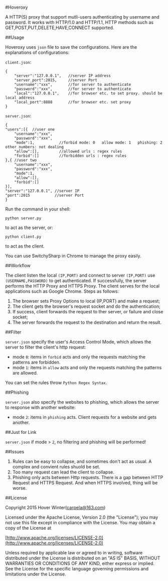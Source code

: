#Hoveroxy

A HTTP(S) proxy that support mutli-users authenticating by username and password. It works with HTTP/1.0 and HTTP/1.1, HTTP methods such as GET,POST,PUT,DELETE,HAVE,CONNECT supported.

##Usage

Hoveroxy uses `json` file to save the configurations. Here are the explanations of configurations:

`client.json`:

	{
		"server":"127.0.0.1",	//server IP address
		"server_port":2015,		//server Port
		"username":"xxx",		//for server to authenticate
		"password":"xxx",		//for server to authenticate
		"local":"127.0.0.1",	//for browser etc. to set proxy. should be local address
		"local_port":8888		//for browser etc. set proxy
	}

`server.json`:

	{
	"users":[{	//user one
		"username":"xxx",
		"password":"xxx",
		"mode":1,			//forbid mode: 0   allow mode: 1   phishing: 2   other numbers: not dealing
		"allow":[],			//allowed urls : regex rules
		"forbid":[]		 	//forbidden urls : regex rules
	},{ //user two
		"username":"xxx",
		"password":"xxx",
		"mode":1,
		"allow":[],
		"forbid":[]
	}],
	"server":"127.0.0.1", //server IP
	"port":2015			  //server Port
	}

Run the command in your shell:
	
	python server.py

to act as the server, or:
	
	python client.py

to act as the client.

You can use SwitchySharp in Chrome to manage the proxy easily.

##Workflow

The client listen the local `(IP,PORT)` and connect to server `(IP,PORT)` use `(USERNAME,PASSWORD)` to get authenticated. If successfully, the server performs the HTTP Proxy and HTTPS Proxy. The client serves for the local applications such as Google Chrome. Steps as follows:

1. The browser sets Proxy Options to local (IP,PORT) and make a request;
2. The client gets the browser's request socket and do the authentication;
3. If success, client forwards the request to ther server, or failure and close socket;
4. The server forwards the request to the destination and return the result.

##Filter

`server.json` specify the user's Access Control Mode, which allows the server to filter the client's http request:

- mode `0`: items in `forbid` acts and only the requests matching the patterns are forbidden.
- mode `1`: items in `allow` acts and only the requests matching the patterns are allowed.

You can set the rules throw `Python Regex Syntax`.

##Phishing

`server.json` also specify the websites to phishing, which allows the server to response with another website:

- mode `2`: items in `phishing` acts. Client requests for a website and gets another.

##Just for Link

`server.json` if mode > `2`, no filtering and phishing will be performed!

##Issues

1. Rules can be easy to collapse, and sometimes don't act as usual. A complex and convient rules shuold be set.
2. Too many request can lead the client to collapse.
3. Phishing only acts between Http requests. There is a gap between HTTP Request and HTTPS Request. And when HTTPS involved, thing will be worse.

##License

Copyright 2015  Hover Winter(carpela@163.com)

Licensed under the Apache License, Version 2.0 (the "License"); you may not use this file except in compliance with the License. You may obtain a copy of the License at

[http://www.apache.org/licenses/LICENSE-2.0](http://www.apache.org/licenses/LICENSE-2.0)

Unless required by applicable law or agreed to in writing, software distributed under the License is distributed on an "AS IS" BASIS, WITHOUT WARRANTIES OR CONDITIONS OF ANY KIND, either express or implied. See the License for the specific language governing permissions and limitations under the License.

